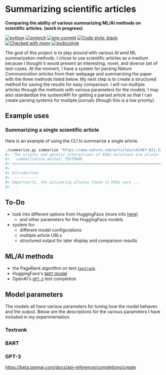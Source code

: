 # Summarizing scientific articles

**Comparing the ability of various summarizing ML/AI methods on scientific articles. (work in progress)**

[![python](https://img.shields.io/badge/Python-3.9-3776AB.svg?style=flat&logo=python&logoColor=white)](https://www.python.org)
[![pytorch](https://img.shields.io/badge/PyTorch-1.10.0-EE4C2C.svg?style=flat&logo=pytorch)](https://pytorch.org)
[![pre-commit](https://img.shields.io/badge/pre--commit-enabled-brightgreen?logo=pre-commit&logoColor=white)](https://github.com/pre-commit/pre-commit)
[![Code style: black](https://img.shields.io/badge/code%20style-black-000000.svg)](https://github.com/psf/black)
[![Checked with mypy](http://www.mypy-lang.org/static/mypy_badge.svg)](http://mypy-lang.org/)
[![pydocstyle](https://img.shields.io/badge/pydocstyle-enabled-AD4CD3)](http://www.pydocstyle.org/en/stable/)

The goal of this project is to play around with various AI amd ML summarization methods.
I chose to use scientific articles as a medium because I thought it would present an interesting, novel, and diverse set of test-cases.
At the moment, I have a system for parsing *Nature Communication* articles from their webpage and summarizing the paper with the three methods listed below.
My next step is to create a structured method for saving the results for easy comparison.
I will run multiple articles through the methods with various parameters for the models.
I may also standardize the system/API for getting a parsed article so that I can create parsing systems for multiple journals (though this is a low priority).

## Example uses

### Summarizing a single scientific article

Here is an example of using the CLI to summarize a single article.

```bash
./summarize.py summarize "https://www.nature.com/articles/s41467-021-22125-z" "TEXTRANK"
#> 'The origins and genetic interactions of KRAS mutations are allele- and tissue-specific'
#>   summarization method: TEXTRANK
#> ========================================================================================
#>
#> Introduction
#> ------------
#> Importantly, the activating alleles found in KRAS vary ...
#> ...
```

## To-Do

- look into different options from HuggingFace (more info [here](https://huggingface.co/transformers/task_summary.html#summarization))
  - and other parameters for the HuggingFace models
- system for:
  - different model configurations
  - multiple article URLs
  - structured output for later display and comparison results

## ML/AI methods

- the PageRank algorithm on text [`textrank`](https://github.com/summanlp/textrank)
- HuggingFace's [`BART` model](https://huggingface.co/transformers/task_summary.html#summarization)
- OpenAI's [`GPT-3`](https://beta.openai.com/docs/introduction) text completion

## Model parameters

The models all have various parameters for tuning how the model behaves and the output.
Below are the descriptions for the various parameters I have included in my experimentation.

### Textrank

### BART

### GPT-3

https://beta.openai.com/docs/api-reference/completions/create
